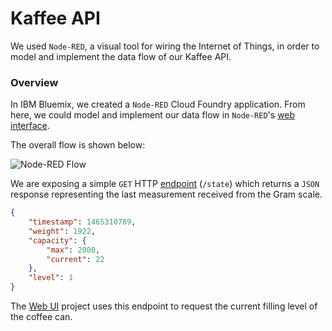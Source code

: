 
# Kaffee API

We used `Node-RED`, a visual tool for wiring the Internet of Things, in order to model and implement the data flow of our Kaffee API.

### Overview

In IBM Bluemix, we created a `Node-RED` Cloud Foundry application.
From here, we could model and implement our data flow in `Node-RED`'s [web interface](https://device-api.eu-gb.mybluemix.net/red).

The overall flow is shown below:

![Node-RED Flow](http://rawgit.com/miwurster/msc-iot-kaffeekanne/master/kaffee-api-flow.png)

We are exposing a simple `GET` HTTP [endpoint](https://kaffee-api.eu-gb.mybluemix.net/state) (`/state`) which returns a `JSON` response representing the last measurement received from the Gram scale.

```json
{
    "timestamp": 1465310789,
    "weight": 1922,
    "capacity": {
        "max": 2000,
        "current": 22
    },
    "level": 1
}
```

The [Web UI](../kaffeekanne) project uses this endpoint to request the current filling level of the coffee can.
